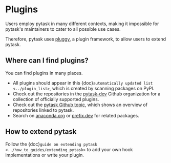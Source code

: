 # Plugins

Users employ pytask in many different contexts, making it impossible for pytask's
maintainers to cater to all possible use cases.

Therefore, pytask uses [pluggy](https://github.com/pytest-dev/pluggy), a plugin
framework, to allow users to extend pytask.

## Where can I find plugins?

You can find plugins in many places.

- All plugins should appear in this {doc}`automatically updated list <../plugin_list>`,
  which is created by scanning packages on PyPI.
- Check out the repositories in the [pytask-dev](https://github.com/pytask-dev) Github
  organization for a collection of officially supported plugins.
- Check out the [pytask Github topic](https://github.com/topics/pytask), which shows an
  overview of repositories linked to pytask.
- Search on [anaconda.org](https://anaconda.org/search?q=pytask) or
  [prefix.dev](https://prefix.dev) for related packages.

## How to extend pytask

Follow the {doc}`guide on extending pytask <../how_to_guides/extending_pytask>` to add
your own hook implementations or write your plugin.
